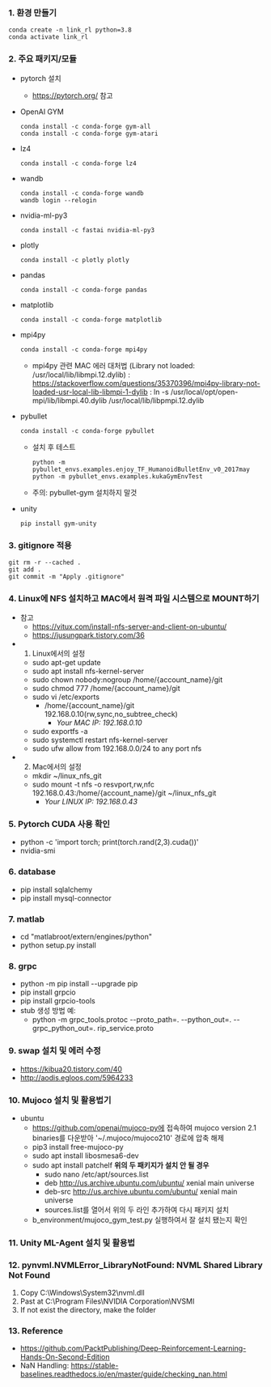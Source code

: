 ### 1. 환경 만들기
```commandline
conda create -n link_rl python=3.8
conda activate link_rl
```


### 2. 주요 패키지/모듈
- pytorch 설치
  - https://pytorch.org/ 참고
- OpenAI GYM
  ```commandline
  conda install -c conda-forge gym-all
  conda install -c conda-forge gym-atari
  ```
- lz4
  ```commandline
  conda install -c conda-forge lz4
  ```
- wandb
  ```commandline
  conda install -c conda-forge wandb
  wandb login --relogin
  ```
- nvidia-ml-py3
  ```commandline
  conda install -c fastai nvidia-ml-py3
  ```
- plotly
  ```commandline
  conda install -c plotly plotly
  ```
- pandas
  ```commandline
  conda install -c conda-forge pandas
  ```
- matplotlib
  ```commandline
  conda install -c conda-forge matplotlib
  ```
- mpi4py
  ```commandline
  conda install -c conda-forge mpi4py
  ```
  - mpi4py 관련 MAC 에러 대처법 (Library not loaded: /usr/local/lib/libmpi.12.dylib)
    : https://stackoverflow.com/questions/35370396/mpi4py-library-not-loaded-usr-local-lib-libmpi-1-dylib
    : ln -s /usr/local/opt/open-mpi/lib/libmpi.40.dylib /usr/local/lib/libpmpi.12.dylib


- pybullet
  ```commandline
  conda install -c conda-forge pybullet
  ```
  - 설치 후 테스트
    ```commandline
    python -m pybullet_envs.examples.enjoy_TF_HumanoidBulletEnv_v0_2017may
    python -m pybullet_envs.examples.kukaGymEnvTest
    ```
  - 주의: pybullet-gym 설치하지 말것

- unity
  ```commandline
  pip install gym-unity
  
  ```


### 3. gitignore 적용
```commandline
git rm -r --cached .
git add .
git commit -m "Apply .gitignore"  
```


### 4. Linux에 NFS 설치하고 MAC에서 원격 파일 시스템으로 MOUNT하기
- 참고
  - https://vitux.com/install-nfs-server-and-client-on-ubuntu/
  - https://jusungpark.tistory.com/36
- 1) Linux에서의 설정
  - sudo apt-get update
  - sudo apt install nfs-kernel-server
  - sudo chown nobody:nogroup /home/{account_name}/git
  - sudo chmod 777 /home/{account_name}/git 
  - sudo vi /etc/exports
    - /home/{account_name}/git 192.168.0.10(rw,sync,no_subtree_check)
      - *Your MAC IP: 192.168.0.10*
  - sudo exportfs -a
  - sudo systemctl restart nfs-kernel-server
  - sudo ufw allow from 192.168.0.0/24 to any port nfs
- 2) Mac에서의 설정
  - mkdir ~/linux_nfs_git
  - sudo mount -t nfs -o resvport,rw,nfc 192.168.0.43:/home/{account_name}/git ~/linux_nfs_git
      - *Your LINUX IP: 192.168.0.43*
    
  
### 5. Pytorch CUDA 사용 확인 
- python -c 'import torch; print(torch.rand(2,3).cuda())'
- nvidia-smi


### 6. database
- pip install sqlalchemy
- pip install mysql-connector


### 7. matlab
- cd "matlabroot/extern/engines/python"
- python setup.py install


### 8. grpc 
- python -m pip install --upgrade pip
- pip install grpcio
- pip install grpcio-tools
- stub 생성 방법 예: 
  - python -m grpc_tools.protoc --proto_path=. --python_out=. --grpc_python_out=. rip_service.proto


### 9. swap 설치 및 에러 수정 
- https://kibua20.tistory.com/40
- http://aodis.egloos.com/5964233


### 10. Mujoco 설치 및 활용법기
- ubuntu
  - https://github.com/openai/mujoco-py에 접속하여 mujoco version 2.1 binaries를 다운받아 '~/.mujoco/mujoco210' 경로에 압축 해제
  - pip3 install free-mujoco-py 
  - sudo apt install libosmesa6-dev
  - sudo apt install patchelf
    **위의 두 패키지가 설치 안 될 경우**
    - sudo nano /etc/apt/sources.list
    - deb http://us.archive.ubuntu.com/ubuntu/ xenial main universe
    - deb-src http://us.archive.ubuntu.com/ubuntu/ xenial main universe
    - sources.list를 열어서 위의 두 라인 추가하여 다시 패키지 설치
  - b_environment/mujoco_gym_test.py 실행하여서 잘 설치 됐는지 확인  


### 11. Unity ML-Agent 설치 및 활용법


### 12. pynvml.NVMLError_LibraryNotFound: NVML Shared Library Not Found
1. Copy C:\Windows\System32\nvml.dll
2. Past at C:\Program Files\NVIDIA Corporation\NVSMI
3. If not exist the directory, make the folder


### 13. Reference
- https://github.com/PacktPublishing/Deep-Reinforcement-Learning-Hands-On-Second-Edition
- NaN Handling: https://stable-baselines.readthedocs.io/en/master/guide/checking_nan.html